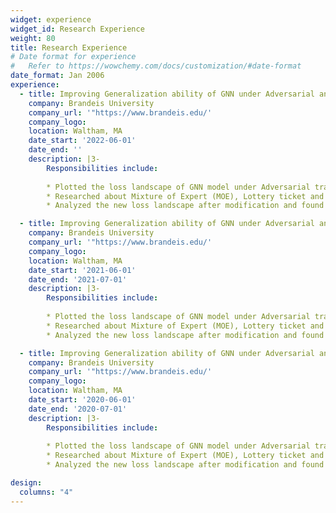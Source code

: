 ```yaml
---
widget: experience
widget_id: Research Experience
weight: 80
title: Research Experience
# Date format for experience
#   Refer to https://wowchemy.com/docs/customization/#date-format
date_format: Jan 2006
experience:
  - title: Improving Generalization ability of GNN under Adversarial and Fairness Training
    company: Brandeis University
    company_url: '"https://www.brandeis.edu/'
    company_logo: 
    location: Waltham, MA
    date_start: '2022-06-01'
    date_end: ''
    description: |3-
        Responsibilities include:
        
        * Plotted the loss landscape of GNN model under Adversarial training and Fairness data to compare the difference with regular GNN model. 
        * Researched about Mixture of Expert (MOE), Lottery ticket and model sparsity. Later, attempted to improve the generalization ability of GNN model under                   Adversarial training and Fairness data setup.
        * Analyzed the new loss landscape after modification and found the possible reason of such transformation. 

  - title: Improving Generalization ability of GNN under Adversarial and Fairness Training
    company: Brandeis University
    company_url: '"https://www.brandeis.edu/'
    company_logo: 
    location: Waltham, MA
    date_start: '2021-06-01'
    date_end: '2021-07-01'
    description: |3-
        Responsibilities include:
        
        * Plotted the loss landscape of GNN model under Adversarial training and Fairness data to compare the difference with regular GNN model. 
        * Researched about Mixture of Expert (MOE), Lottery ticket and model sparsity. Later, attempted to improve the generalization ability of GNN model under                   Adversarial training and Fairness data setup.
        * Analyzed the new loss landscape after modification and found the possible reason of such transformation. 

  - title: Improving Generalization ability of GNN under Adversarial and Fairness Training
    company: Brandeis University
    company_url: '"https://www.brandeis.edu/'
    company_logo: 
    location: Waltham, MA
    date_start: '2020-06-01'
    date_end: '2020-07-01'
    description: |3-
        Responsibilities include:
        
        * Plotted the loss landscape of GNN model under Adversarial training and Fairness data to compare the difference with regular GNN model. 
        * Researched about Mixture of Expert (MOE), Lottery ticket and model sparsity. Later, attempted to improve the generalization ability of GNN model under                   Adversarial training and Fairness data setup.
        * Analyzed the new loss landscape after modification and found the possible reason of such transformation. 

design:
  columns: "4"
---
```

